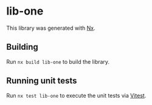# lib-one

This library was generated with [Nx](https://nx.dev).

## Building

Run `nx build lib-one` to build the library.

## Running unit tests

Run `nx test lib-one` to execute the unit tests via [Vitest](https://vitest.dev/).
